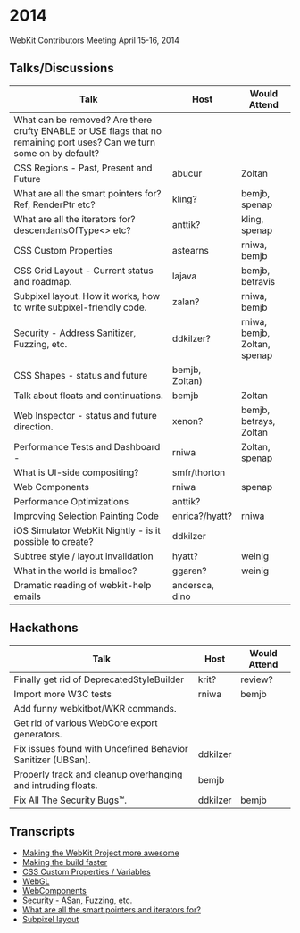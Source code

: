 # 2014

WebKit Contributors Meeting April 15-16, 2014

## Talks/Discussions

| Talk | Host | Would Attend |
| ---- | ---- | ------------ |
| What can be removed? Are there crufty ENABLE or USE flags that no remaining port uses? Can we turn some on by default? | | |
| CSS Regions - Past, Present and Future | abucur | Zoltan |
| What are all the smart pointers for? Ref, RenderPtr etc? | kling? | bemjb, spenap |
| What are all the iterators for? descendantsOfType<> etc? | anttik? | kling, spenap |
| CSS Custom Properties | astearns | rniwa, bemjb |
| CSS Grid Layout - Current status and roadmap. | lajava | bemjb, betravis |
| Subpixel layout. How it works, how to write subpixel-friendly code. | zalan? | rniwa, bemjb |
| Security - Address Sanitizer, Fuzzing, etc. | ddkilzer? | rniwa, bemjb, Zoltan, spenap |
| CSS Shapes - status and future | bemjb, Zoltan)
| Talk about floats and continuations. | bemjb | Zoltan |
| Web Inspector - status and future direction. | xenon? | bemjb, betrays, Zoltan |
| Performance Tests and Dashboard - | rniwa | Zoltan, spenap |
| What is UI-side compositing? | smfr/thorton | |
| Web Components | rniwa | spenap |
| Performance Optimizations | anttik? | |
| Improving Selection Painting Code | enrica?/hyatt? | rniwa |
| iOS Simulator WebKit Nightly - is it possible to create? | ddkilzer | |
| Subtree style / layout invalidation | hyatt? | weinig |
| What in the world is bmalloc? | ggaren? | weinig |
| Dramatic reading of webkit-help emails | andersca, dino | |


## Hackathons

| Talk | Host | Would Attend |
| ---- | ---- | ------------ |
| Finally get rid of DeprecatedStyleBuilder | krit? | review? |
| Import more W3C tests | rniwa | bemjb |
| Add funny webkitbot/WKR commands. | | |
| Get rid of various WebCore export generators. | | |
| Fix issues found with Undefined Behavior Sanitizer (UBSan). | ddkilzer | |
| Properly track and cleanup overhanging and intruding floats. | bemjb | |
| Fix All The Security Bugs™. | ddkilzer | bemjb |

## Transcripts

* [Making the WebKit Project more awesome](https://trac.webkit.org/wiki/More%20Awesome)
* [Making the build faster](https://trac.webkit.org/wiki/Faster%20Build)
* [CSS Custom Properties / Variables](https://trac.webkit.org/wiki/Cleanroom%20implement%20CSS%20Custom%20Properties)
* [WebGL](https://trac.webkit.org/attachment/wiki/April%202014%20Meeting/WebGL.pdf)
* [WebComponents](https://www.icloud.com/iw/#keynote/BAK-8W4OetTXW4BCpcyBCbuyzVm2YAQqnjSF/Presentation)
* [Security - ASan, Fuzzing, etc.](https://trac.webkit.org/wiki/2014%20Meeting%20Security%20Talk)
* [What are all the smart pointers and iterators for?](https://trac.webkit.org/wiki/2014%20Meeting%20Pointers%20and%20Iterators)
* [Subpixel layout](https://trac.webkit.org/wiki/2014%20Meeting%20Subpixel%20Layout)

